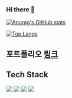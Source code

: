 ### Hi there 👋



<!--
**701tkdgns/701tkdgns** is a ✨ _special_ ✨ repository because its `README.md` (this file) appears on your GitHub profile.


Here are some ideas to get you started:

- 🔭 I’m currently working on ...
- 🌱 I’m currently learning ...
- 👯 I’m looking to collaborate on ...
- 🤔 I’m looking for help with ...
- 💬 Ask me about ...
- 📫 How to reach me: ...
- 😄 Pronouns: ...
- ⚡ Fun fact: ...
-->



[![Anurag's GitHub stats](https://github-readme-stats.vercel.app/api?username=701tkdgns&show_icons=true)](https://github.com/anuraghazra/github-readme-stats)

[![Top Langs](https://github-readme-stats.vercel.app/api/top-langs/?username=701tkdgns&layout=compact)](https://github.com/anuraghazra/github-readme-stats)
<br/>

<div>
  <h2>포트폴리오 <a href="https://701tkdgns.github.io/portfolio2">링크</a> </h2>
  
  <h2> Tech Stack </h2> 
  <div class="d-flex"> 
    <img src="https://img.shields.io/badge/JavaScript-F7DF1E?style=for-the-badge&logo=JavaScript&logoColor=black"/>
    <img src="https://img.shields.io/badge/PYTHON-3776ab?style=for-the-badge&logo=PYTHON&logoColor=white"/>
    <img src="https://img.shields.io/badge/REACT-61DAFB?style=for-the-badge&logo=REACT&logoColor=black"/>
    <img src="https://img.shields.io/badge/Node.js-339933?style=for-the-badge&logo=Node.js&logoColor=white"/>
  </div>
</div>

